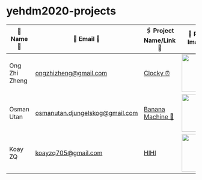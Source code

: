 # yehdm2020-projects
| 👧 Name 👦 | 📧 Email 📨 |🖇 Project Name/Link 🔗 | 📸 Profile Image 📷 |
|-------------|--------------|------------------------|----------------------|
| Ong Zhi Zheng | ongzhizheng@gmail.com | [Clocky ⏰](https://github.com/Fogeinator/clocky) | <img src="images/zhizheng.png" width="100px" height="100px" /> |
| Osman Utan | osmanutan.djungelskog@gmail.com | [Banana Machine 🍌](https://i.kym-cdn.com/photos/images/newsfeed/001/867/654/334.jpg) | <img src="images/djungelskog.jpg" width="100px" height="100px" /> |
| Koay ZQ | koayzq705@gmail.com | [HIHI](https://www.google.com/intl/en_in/drive/) | <img src="images/https://github.com/KoayZQ/yehdm2020-projects/blob/main/images/mean-business-people-arms-crossed-serious-achievers-three-stand-behind-words-illustrating-work-involved-working-31864764.jpg.png" width="100px" height="100px" /> |
